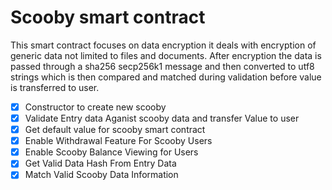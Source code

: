 # Scooby smart contract

This smart contract focuses on data encryption it deals with encryption of generic data not limited to files and documents. After encryption the data is passed through a sha256 secp256k1 message and then converted to utf8 strings which is then compared and matched during validation before value is transferred to user.

- [x] Constructor to create new scooby
- [x] Validate Entry data Aganist scooby data and transfer Value to user 
- [x] Get default value for scooby smart contract
- [x] Enable Withdrawal Feature For Scooby Users
- [x] Enable Scooby Balance Viewing for Users
- [x] Get Valid Data Hash From Entry Data
- [x] Match Valid Scooby Data Information